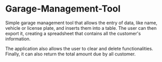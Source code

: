# Garage-Management-Tool

Simple garage management tool that allows the entry of data, like name, vehicle or license plate, and inserts them into a table. The user can then export it, creating a spreadsheet that contains all the customer's information.

The application also allows the user to clear and delete functionalities. Finally, it can also return the total amount due by all customer.
